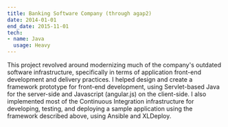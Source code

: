 ```yaml
---
title: Banking Software Company (through agap2)
date: 2014-01-01
end_date: 2015-11-01
tech:
- name: Java
  usage: Heavy
---
```

This project revolved around modernizing much of the company's outdated software infrastructure, specifically in terms of application front-end development and delivery practices.
I helped design and create a framework prototype for front-end development, using Servlet-based Java for the server-side and Javascript (angular.js) on the client-side.
I also implemented most of the Continuous Integration infrastructure for developing, testing, and deploying a sample application using the framework described above, using Ansible and XLDeploy.
